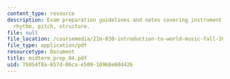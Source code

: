 ```yaml
---
content_type: resource
description: Exam preparation guidelines and notes covering instrument classification,
  rhythm, pitch, structure.
file: null
file_location: /coursemedia/21m-030-introduction-to-world-music-fall-2006/7b054f8a657d06cae50910968e60d426_midterm_prep_04.pdf
file_type: application/pdf
resourcetype: Document
title: midterm_prep_04.pdf
uid: 7b054f8a-657d-06ca-e509-10968e60d426
---
```

